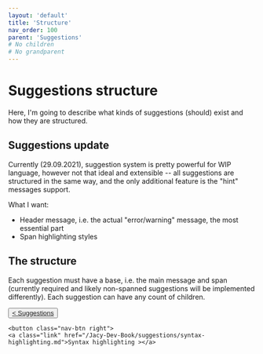 ```yaml
---
layout: 'default'
title: 'Structure'
nav_order: 100
parent: 'Suggestions'
# No children
# No grandparent
---
```


# Suggestions structure

Here, I'm going to describe what kinds of suggestions (should) exist and how they are structured.

## Suggestions update

Currently (29.09.2021), suggestion system is pretty powerful for WIP language, however not that ideal and extensible -- all suggestions are structured in the same way, and the only additional feature is the "hint" messages support.

What I want:

- Header message, i.e. the actual "error/warning" message, the most essential part
- Span highlighting styles

## The structure

Each suggestion must have a base, i.e. the main message and span (currently required and likely non-spanned suggestions will be implemented differently).
Each suggestion can have any count of children.
<div class="nav-btn-block">
    <button class="nav-btn left">
    <a class="link" href="/Jacy-Dev-Book/suggestions/index.md">< Suggestions</a>
</button>

    <button class="nav-btn right">
    <a class="link" href="/Jacy-Dev-Book/suggestions/syntax-highlighting.md">Syntax highlighting ></a>
</button>

</div>
